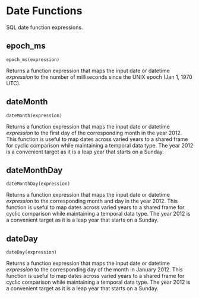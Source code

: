 # Date Functions

SQL date function expressions.

## epoch_ms

`epoch_ms(expression)`

Returns a function expression that maps the input date or datetime _expression_ to the number of milliseconds since the UNIX epoch (Jan 1, 1970 UTC).

## dateMonth

`dateMonth(expression)`

Returns a function expression that maps the input date or datetime _expression_ to the first day of the corresponding month in the year 2012.
This function is useful to map dates across varied years to a shared frame for cyclic comparison while maintaining a temporal data type.
The year 2012 is a convenient target as it is a leap year that starts on a Sunday.

## dateMonthDay

`dateMonthDay(expression)`

Returns a function expression that maps the input date or datetime _expression_ to the corresponding month and day in the year 2012.
This function is useful to map dates across varied years to a shared frame for cyclic comparison while maintaining a temporal data type.
The year 2012 is a convenient target as it is a leap year that starts on a Sunday.

## dateDay

`dateDay(expression)`

Returns a function expression that maps the input date or datetime _expression_ to the corresponding day of the month in January 2012.
This function is useful to map dates across varied years to a shared frame for cyclic comparison while maintaining a temporal data type.
The year 2012 is a convenient target as it is a leap year that starts on a Sunday.
